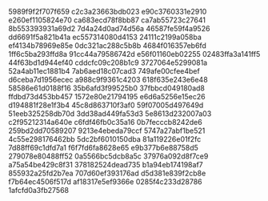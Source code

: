 5989f9f2f707f659
c2c3a23663bdb023
e90c3760331e2910
e260ef1105824e70
ca683ecd78f8bb87
ca7ab55723c27641
8b553393931a69d2
7d4a24d0ad74d56a
46587fe59f4a9526
dd6691f5a821b41a
ec557314080d4153
24111c2199a058ba
ef4134b78969e85e
0dc321ac288c5b8b
4684f016357eb6fd
1ff6c5ba293ffd8a
91cc44a79586742d
e56f01160eb02255
02483ffa3a141ff5
44f63bd1d944ef40
cddcfc09c208b1c9
3727064e5299081a
52a4ab11ec1881b4
7ab6aed18c07cad3
749afe00cfee4bef
d6ceba7d1956ecec
a988c9f9361c4203
618f635e243e6e48
58586e61d0188f16
35b6afd3f99525b0
37fbbcd049180ad8
ffdbd73d453bb457
1572e80e21794195
e6d6a5256e15ec26
d194881f28e1f3b4
45c8d863710f3af0
59f07005d497649d
51eeb325258db70d
3dd38ad449fa53d3
5e8613d232007a03
c2f95212314a640e
c6fdf46fb0c35a16
0b7fecccb8242de6
259bd2dd70589207
9213e4ebeda79ccf
5747a27abf1be521
4c55e298176462bb
5dc2bf6010150dba
81a119226e01f2fc
7d88ff69c1dfd7a1
f6f7fd6fa8628e65
e9b377b6e88758d5
279078e80488ff52
0a5566bc5dcb8a5c
37976a092d8f7ce9
a75a54be429c8f31
378182524dead735
b1a94eb174198af7
855932a25fd2b7ea
707d60ef393176ad
d5d381e839f2cb8e
f7b64ec4506f517d
af18317e5ef9366e
0285f4c233d28786
1afcfd0a3fb27568
